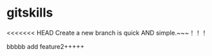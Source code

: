 # gitskills

<<<<<<< HEAD
Create a new branch is quick AND simple.~~~！！！

bbbbb
add feature2+++++


